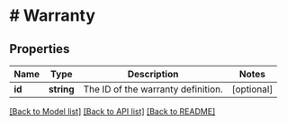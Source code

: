 # # Warranty

## Properties

Name | Type | Description | Notes
------------ | ------------- | ------------- | -------------
**id** | **string** | The ID of the warranty definition. | [optional]

[[Back to Model list]](../../README.md#models) [[Back to API list]](../../README.md#endpoints) [[Back to README]](../../README.md)

